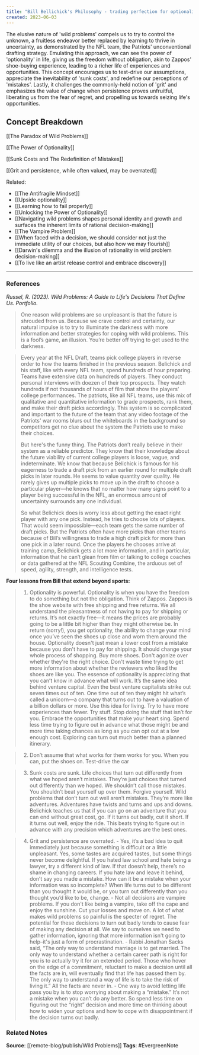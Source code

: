 ```yaml
---
title: "Bill Bellichick's Philosophy - trading perfection for optionality"
created: 2023-06-03
---
```


The elusive nature of 'wild problems' compels us to try to control the unknown, a fruitless endeavor better replaced by learning to thrive in uncertainty, as demonstrated by the NFL team, the Patriots' unconventional drafting strategy. Emulating this approach, we can see the power of 'optionality' in life, giving us the freedom without obligation, akin to Zappos' shoe-buying experience, leading to a richer life of experiences and opportunities. This concept encourages us to test-drive our assumptions, appreciate the inevitability of 'sunk costs', and redefine our perceptions of 'mistakes'. Lastly, it challenges the commonly-held notion of 'grit' and emphasizes the value of change when persistence proves unfruitful, liberating us from the fear of regret, and propelling us towards seizing life's opportunities.

## Concept Breakdown

[[The Paradox of Wild Problems]]

[[The Power of Optionality]]

[[Sunk Costs and The Redefinition of Mistakes]]

[[Grit and persistence, while often valued, may be overrated]]

Related:
- [[The Antifragile Mindset]]
- [[Upside optionality]]
- [[Learning how to fail properly]]
- [[Unlocking the Power of Optionality]]
- [[Navigating wild problems shapes personal identity and growth and surfaces the inherent limits of rational decision-making]]
- [[The Vampire Problem]]
- [[When faced with a decision, we should consider not just the immediate utility of our choices, but also how we may flourish]]
- [[Darwin's dilemma and the illusion of rationality in wild problem decision-making]]
- [[To live like an artist release control and embrace discovery]]

--- 
### References

*Russel, R. (2023). Wild Problems: A Guide to Life's Decisions That Define Us. Portfolio.*

> One reason wild problems are so unpleasant is that the future is shrouded from us. Because we crave control and certainty, our natural impulse is to try to illuminate the darkness with more information and better strategies for coping with wild problems. This is a fool’s game, an illusion. You’re better off trying to get used to the darkness.

> Every year at the NFL Draft, teams pick college players in reverse order to how the teams finished in the previous season. Belichick and his staff, like with every NFL team, spend hundreds of hour preparing. Teams have extensive data on hundreds of players. They conduct personal interviews with doezen of their top prospects. They watch hundreds if not thousands of hours of film that show the players' college performances. The patriots, like all NFL teams, use this mix of qualitative and quantitative information to grade prospects, rank them, and make their draft picks accordingly. This system is so complicated and important to the future of the team that any video footage of the Patriots' war rooms blurs out the whiteboards in the background so competitors get no clue about the system the Patriots use to make their choices. 
> 
> But here's the funny thing. The Patriots don’t really believe in their system as a reliable predictor. They know that their knowledge about the future viability of current college players is loose, vague, and indeterminate. We know that because Belichick is famous for his eagerness to trade a draft pick from an earlier round for multiple draft picks in later rounds. He seems to value quantity over quality. He rarely gives up multiple picks to move up in the draft to choose a particular player—he knows that no matter how many signs point to a player being successful in the NFL, an enormous amount of uncertainty surrounds any one individual.
> 
> So what Belichick does is worry less about getting the exact right player with any one pick. Instead, he tries to choose lots of players. That would seem impossible—each team gets the same number of draft picks. But the Patriots often have more picks than other teams because of Bill’s willingness to trade a high draft pick for more than one pick in a later round. Once the players he chooses arrive at training camp, Belichick gets a lot more information, and in particular, information that he can’t glean from film or talking to college coaches or data gathered at the NFL Scouting Combine, the arduous set of speed, agility, strength, and intelligence tests.

**Four lessons from Bill that extend beyond sports:**
> 1. Optionality is powerful.
	 Optionality is when you have the freedom to do something but not the obligation. Think of Zappos. Zappos is the shoe website with free shipping and free returns. We all understand the pleasantness of not having to pay for shipping or returns. It’s not exactly free—it means the prices are probably going to be a little bit higher than they might otherwise be. In return (sorry!), you get optionality, the ability to change your mind once you’ve seen the shoes up close and worn them around the house.
	 Optionality doesn't just mean a lower cost from a mistake because you don't have to pay for shipping. It should change your whole process of shopping. Buy more shoes. Don't agonize over whether they're the right choice. Don't waste time trying to get more information about whether the reviewers who liked the shoes are like you.
	 The essence of optionality is appreciating that you can’t know in advance what will work. It’s the same idea behind venture capital. Even the best venture capitalists strike out seven times out of ten. One time out of ten they might hit what’s called a unicorn—a company that turns out to have a valuation of a billion dollars or more.
	 Use this idea for living. Try to have more experiences than fewer. Try stuff. Stop doing the stuff that isn’t for you. Embrace the opportunities that make your heart sing. Spend less time trying to figure out in advance what those might be and more time taking chances as long as you can opt out at a low enough cost. Exploring can turn out much better than a planned itinerary.

> 2. Don’t assume that what works for them works for you. When you can, put the shoes on. Test-drive the car

> 3. Sunk costs are sunk.
	 Life choices that turn out differently from what we hoped aren’t mistakes. They’re just choices that turned out differently than we hoped. We shouldn’t call those mistakes. You shouldn’t beat yourself up over them. Forgive yourself. Wild problems that don’t turn out well aren’t mistakes. They’re more like adventures. Adventures have twists and turns and ups and downs. Belichick teaches us that if you can go on an adventure that you can end without great cost, go. If it turns out badly, cut it short. If it turns out well, enjoy the ride. This beats trying to figure out in advance with any precision which adventures are the best ones.
	 
> 4. Grit and persistence are overrated.
	 - Yes, it’s a bad idea to quit immediately just because something is difficult or a little unpleasant. Yes, some tastes are acquired tastes, but some things never become delightful. If you hated law school and hate being a lawyer, try a different kind of law. If that doesn’t help, there’s no shame in changing careers. If you hate law and leave it behind, don’t say you made a mistake. How can it be a mistake when your information was so incomplete? When life turns out to be different than you thought it would be, or you turn out differently than you thought you’d like to be, change. 
	- Not all decisions are vampire problems. If you don't like being a vampire, take off the cape and enjoy the sunshine. Cut your losses and move on.
	   A lot of what makes wild problems so painful is the specter of regret. The potential for these decisions to turn out badly tends to cause fear of making any decision at all. We say to ourselves we need to gather information, ignoring that more information isn't going to help–it's just a form of procrastination. 
	 - Rabbi Jonathan Sacks said, “The only way to understand marriage is to get married. The only way to understand whether a certain career path is right for you is to actually try it for an extended period. Those who hover on the edge of a commitment, reluctant to make a decision until all the facts are in, will eventually find that life has passed them by. The only way to understand a way of life is to take the risk of living it.” All the facts are never in.
	 - One way to avoid letting life pass you by is to stop worrying about making a “mistake.” It’s not a mistake when you can’t do any better. So spend less time on figuring out the “right” decision and more time on thinking about how to widen your options and how to cope with disappointment if the decision turns out badly.

### Related Notes
**Source**: [[remote-blog/publish/Wild Problems]]
**Tags**: #EvergreenNote
